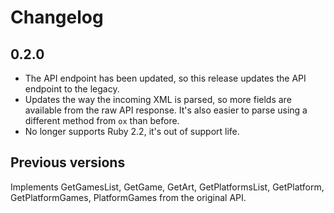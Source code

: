 # Changelog

## 0.2.0

* The API endpoint has been updated, so this release updates the API endpoint to the legacy.
* Updates the way the incoming XML is parsed, so more fields are available from the raw API response. It's also easier to parse using a different method from `ox` than before.
* No longer supports Ruby 2.2, it's out of support life.

## Previous versions

Implements GetGamesList, GetGame, GetArt, GetPlatformsList, GetPlatform, GetPlatformGames, PlatformGames from the original API.

